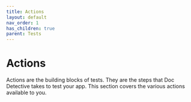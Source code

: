 ```yaml
---
title: Actions
layout: default
nav_order: 1
has_children: true
parent: Tests
---
```


# Actions

Actions are the building blocks of tests. They are the steps that Doc Detective takes to test your app. This section covers the various actions available to you.